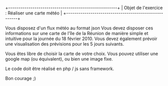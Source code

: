 +------------------------------------------------------+
|    Objet de l'exercice : Réaliser une carte météo    |
+------------------------------------------------------+

Vous disposez d'un flux météo au format json
Vous devez disposer ces informations sur une carte de l'île de la Réunion de manière simple et intuitive pour la journée du 18 février 2010.
Vous devez également prévoir une visualisation des prévisions pour les 5 jours suivants.

Vous êtes libre de choisir la carte de votre choix. Vous pouvez utiliser une google map (ou équivalent), ou bien une image fixe.

Le code doit être réalisé en php / js sans framework.

Bon courage ;)

